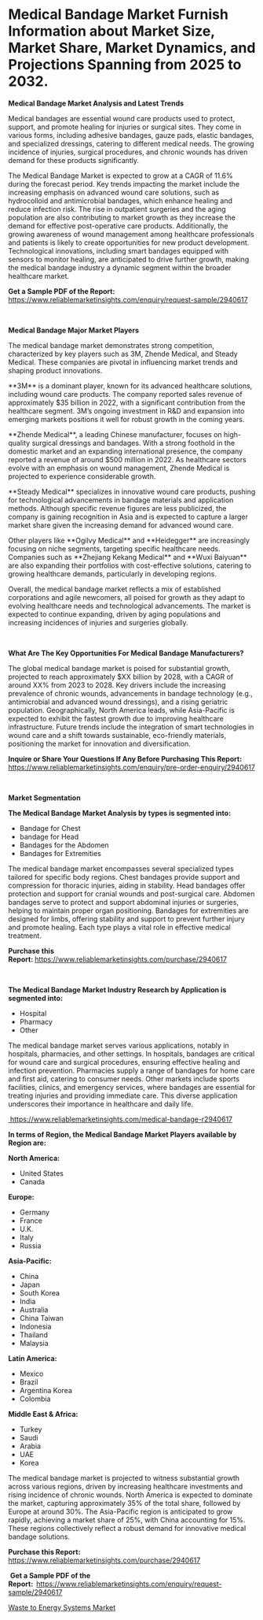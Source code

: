 <p><h1>Medical Bandage Market Furnish Information about Market Size, Market Share, Market Dynamics, and Projections Spanning from 2025 to 2032.</h1></p><p><strong>Medical Bandage Market Analysis and Latest Trends</strong></p>
<p><p>Medical bandages are essential wound care products used to protect, support, and promote healing for injuries or surgical sites. They come in various forms, including adhesive bandages, gauze pads, elastic bandages, and specialized dressings, catering to different medical needs. The growing incidence of injuries, surgical procedures, and chronic wounds has driven demand for these products significantly.</p><p>The Medical Bandage Market is expected to grow at a CAGR of 11.6% during the forecast period. Key trends impacting the market include the increasing emphasis on advanced wound care solutions, such as hydrocolloid and antimicrobial bandages, which enhance healing and reduce infection risk. The rise in outpatient surgeries and the aging population are also contributing to market growth as they increase the demand for effective post-operative care products. Additionally, the growing awareness of wound management among healthcare professionals and patients is likely to create opportunities for new product development. Technological innovations, including smart bandages equipped with sensors to monitor healing, are anticipated to drive further growth, making the medical bandage industry a dynamic segment within the broader healthcare market.</p></p>
<p><strong>Get a Sample PDF of the Report:&nbsp;</strong> <a href="https://www.reliablemarketinsights.com/enquiry/request-sample/2940617?utm_campaign=2514&utm_medium=2&utm_source=Github&utm_content=ia&utm_term=15032025&utm_id=medical-bandage">https://www.reliablemarketinsights.com/enquiry/request-sample/2940617</a></p>
<p>&nbsp;</p>
<p><strong>Medical Bandage Major Market Players</strong></p>
<p><p>The medical bandage market demonstrates strong competition, characterized by key players such as 3M, Zhende Medical, and Steady Medical. These companies are pivotal in influencing market trends and shaping product innovations.</p><p>**3M** is a dominant player, known for its advanced healthcare solutions, including wound care products. The company reported sales revenue of approximately $35 billion in 2022, with a significant contribution from the healthcare segment. 3M’s ongoing investment in R&D and expansion into emerging markets positions it well for robust growth in the coming years.</p><p>**Zhende Medical**, a leading Chinese manufacturer, focuses on high-quality surgical dressings and bandages. With a strong foothold in the domestic market and an expanding international presence, the company reported a revenue of around $500 million in 2022. As healthcare sectors evolve with an emphasis on wound management, Zhende Medical is projected to experience considerable growth.</p><p>**Steady Medical** specializes in innovative wound care products, pushing for technological advancements in bandage materials and application methods. Although specific revenue figures are less publicized, the company is gaining recognition in Asia and is expected to capture a larger market share given the increasing demand for advanced wound care.</p><p>Other players like **Ogilvy Medical** and **Heidegger** are increasingly focusing on niche segments, targeting specific healthcare needs. Companies such as **Zhejiang Kekang Medical** and **Wuxi Baiyuan** are also expanding their portfolios with cost-effective solutions, catering to growing healthcare demands, particularly in developing regions.</p><p>Overall, the medical bandage market reflects a mix of established corporations and agile newcomers, all poised for growth as they adapt to evolving healthcare needs and technological advancements. The market is expected to continue expanding, driven by aging populations and increasing incidences of injuries and surgeries globally.</p></p>
<p>&nbsp;</p>
<p><strong>What Are The Key Opportunities For Medical Bandage Manufacturers?</strong></p>
<p><p>The global medical bandage market is poised for substantial growth, projected to reach approximately $XX billion by 2028, with a CAGR of around XX% from 2023 to 2028. Key drivers include the increasing prevalence of chronic wounds, advancements in bandage technology (e.g., antimicrobial and advanced wound dressings), and a rising geriatric population. Geographically, North America leads, while Asia-Pacific is expected to exhibit the fastest growth due to improving healthcare infrastructure. Future trends include the integration of smart technologies in wound care and a shift towards sustainable, eco-friendly materials, positioning the market for innovation and diversification.</p></p>
<p><strong>Inquire or Share Your Questions If Any Before Purchasing This Report:</strong> <a href="https://www.reliablemarketinsights.com/enquiry/pre-order-enquiry/2940617?utm_campaign=2514&utm_medium=2&utm_source=Github&utm_content=ia&utm_term=15032025&utm_id=medical-bandage">https://www.reliablemarketinsights.com/enquiry/pre-order-enquiry/2940617</a></p>
<p>&nbsp;</p>
<p><strong>Market Segmentation</strong></p>
<p><strong>The Medical Bandage Market Analysis by types is segmented into:</strong></p>
<p><ul><li>Bandage for Chest</li><li>bandage for Head</li><li>Bandages for the Abdomen</li><li>Bandages for Extremities</li></ul></p>
<p><p>The medical bandage market encompasses several specialized types tailored for specific body regions. Chest bandages provide support and compression for thoracic injuries, aiding in stability. Head bandages offer protection and support for cranial wounds and post-surgical care. Abdomen bandages serve to protect and support abdominal injuries or surgeries, helping to maintain proper organ positioning. Bandages for extremities are designed for limbs, offering stability and support to prevent further injury and promote healing. Each type plays a vital role in effective medical treatment.</p></p>
<p><strong>Purchase this Report:&nbsp;</strong><a href="https://www.reliablemarketinsights.com/purchase/2940617?utm_campaign=2514&utm_medium=2&utm_source=Github&utm_content=ia&utm_term=15032025&utm_id=medical-bandage">https://www.reliablemarketinsights.com/purchase/2940617</a></p>
<p>&nbsp;</p>
<p><strong>The Medical Bandage Market Industry Research by Application is segmented into:</strong></p>
<p><ul><li>Hospital</li><li>Pharmacy</li><li>Other</li></ul></p>
<p><p>The medical bandage market serves various applications, notably in hospitals, pharmacies, and other settings. In hospitals, bandages are critical for wound care and surgical procedures, ensuring effective healing and infection prevention. Pharmacies supply a range of bandages for home care and first aid, catering to consumer needs. Other markets include sports facilities, clinics, and emergency services, where bandages are essential for treating injuries and providing immediate care. This diverse application underscores their importance in healthcare and daily life.</p></p>
<p><a href="https://www.reliablemarketinsights.com/medical-bandage-r2940617?utm_campaign=2514&utm_medium=2&utm_source=Github&utm_content=ia&utm_term=15032025&utm_id=medical-bandage">&nbsp;https://www.reliablemarketinsights.com/medical-bandage-r2940617</a></p>
<p><strong>In terms of Region, the Medical Bandage Market Players available by Region are:</strong></p>
<p>
    <p> <strong> North America: </strong>
        <ul>
            <li>United States</li>
            <li>Canada</li>
        </ul>
        </p> 
    <p> <strong> Europe: </strong>
        <ul>
            <li>Germany</li>
            <li>France</li>
            <li>U.K.</li>
            <li>Italy</li>
            <li>Russia</li>
        </ul>
        </p> 
    <p> <strong> Asia-Pacific: </strong>
        <ul>
            <li>China</li>
            <li>Japan</li>
            <li>South Korea</li>
            <li>India</li>
            <li>Australia</li>
            <li>China Taiwan</li>
            <li>Indonesia</li>
            <li>Thailand</li>
            <li>Malaysia</li>
        </ul>
        </p> 
    <p> <strong> Latin America: </strong>
        <ul>
            <li>Mexico</li>
            <li>Brazil</li>
            <li>Argentina Korea</li>
            <li>Colombia</li>
        </ul>
        </p> 
    <p> <strong> Middle East & Africa: </strong>
        <ul>
            <li>Turkey</li>
            <li>Saudi</li>
            <li>Arabia</li>
            <li>UAE</li>
            <li>Korea</li>
        </ul>
    </p>
    </p>
<p><p>The medical bandage market is projected to witness substantial growth across various regions, driven by increasing healthcare investments and rising incidence of chronic wounds. North America is expected to dominate the market, capturing approximately 35% of the total share, followed by Europe at around 30%. The Asia-Pacific region is anticipated to grow rapidly, achieving a market share of 25%, with China accounting for 15%. These regions collectively reflect a robust demand for innovative medical bandage solutions.</p></p>
<p><strong>Purchase this Report: </strong><a href="https://www.reliablemarketinsights.com/purchase/2940617?utm_campaign=2514&utm_medium=2&utm_source=Github&utm_content=ia&utm_term=15032025&utm_id=medical-bandage">https://www.reliablemarketinsights.com/purchase/2940617</a></p>
<p>&nbsp;<strong>Get a Sample PDF of the Report:&nbsp;&nbsp;</strong><a href="https://www.reliablemarketinsights.com/enquiry/request-sample/2940617?utm_campaign=2514&utm_medium=2&utm_source=Github&utm_content=ia&utm_term=15032025&utm_id=medical-bandage">https://www.reliablemarketinsights.com/enquiry/request-sample/2940617</a></p>
<p><strong></strong></p>
<p><p><a href="https://github.com/WashimHussain441/Market-Research-Report-List-1/blob/main/waste-to-energy-systems-market.md?utm_campaign=2514&utm_medium=2&utm_source=Github&utm_content=ia&utm_term=15032025&utm_id=medical-bandage">Waste to Energy Systems Market</a></p></p>
